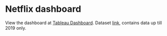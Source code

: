 # Netflix dashboard
View the dashboard at [Tableau Dashboard](https://public.tableau.com/views/NetflixDashboard_16762128066290/Dashboard1?:language=en-US&publish=yes&:display_count=n&:origin=viz_share_link).
Dataset [link](https://public.tableau.com/app/resources/sample-data), contains data up till 2019 only.
